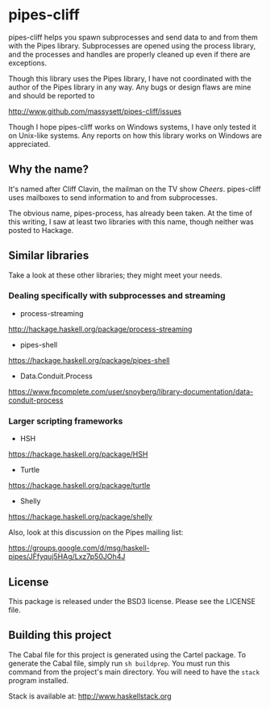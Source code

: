 # pipes-cliff

pipes-cliff helps you spawn subprocesses and send data to and
from them with the Pipes library.  Subprocesses are opened using the
process library, and the processes and handles are properly cleaned
up even if there are exceptions.

Though this library uses the Pipes library, I have not coordinated
with the author of the Pipes library in any way.  Any bugs or design
flaws are mine and should be reported to

http://www.github.com/massysett/pipes-cliff/issues

Though I hope pipes-cliff works on Windows systems, I have only
tested it on Unix-like systems.  Any reports on how this library works
on Windows are appreciated.

## Why the name?

It's named after Cliff Clavin, the mailman on the TV show
*Cheers*.  pipes-cliff uses mailboxes to send information to and
from subprocesses.

The obvious name, pipes-process, has already been taken.  At the
time of this writing, I saw at least two libraries with this name,
though neither was posted to Hackage.

## Similar libraries

Take a look at these other libraries; they might meet your needs.

### Dealing specifically with subprocesses and streaming

* process-streaming

http://hackage.haskell.org/package/process-streaming

* pipes-shell

https://hackage.haskell.org/package/pipes-shell

* Data.Conduit.Process

https://www.fpcomplete.com/user/snoyberg/library-documentation/data-conduit-process

### Larger scripting frameworks

* HSH

https://hackage.haskell.org/package/HSH

* Turtle

https://hackage.haskell.org/package/turtle

* Shelly

https://hackage.haskell.org/package/shelly

Also, look at this discussion on the Pipes mailing list:

https://groups.google.com/d/msg/haskell-pipes/JFfyquj5HAg/Lxz7p50JOh4J

## License

This package is released under the BSD3 license. Please see the LICENSE file.

## Building this project

The Cabal file for this project is generated using the Cartel package.
To generate the Cabal file, simply run `sh buildprep`.
You must run this command from the project's main directory.
You will need to have the `stack` program installed.

Stack is available at:
http://www.haskellstack.org
